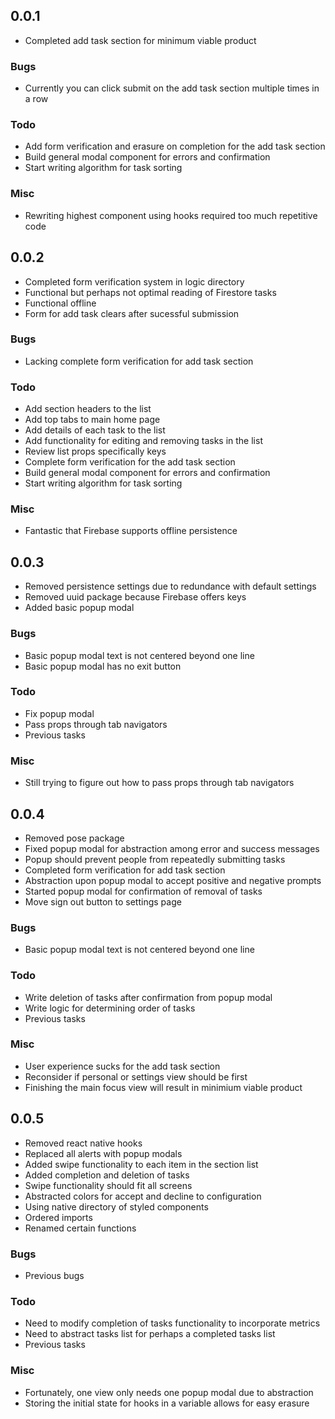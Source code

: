 ## 0.0.1

- Completed add task section for minimum viable product

### Bugs

- Currently you can click submit on the add task section multiple times in a row

### Todo

- Add form verification and erasure on completion for the add task section
- Build general modal component for errors and confirmation
- Start writing algorithm for task sorting

### Misc

- Rewriting highest component using hooks required too much repetitive code

## 0.0.2

- Completed form verification system in logic directory
- Functional but perhaps not optimal reading of Firestore tasks
- Functional offline
- Form for add task clears after sucessful submission

### Bugs

- Lacking complete form verification for add task section

### Todo

- Add section headers to the list
- Add top tabs to main home page
- Add details of each task to the list
- Add functionality for editing and removing tasks in the list
- Review list props specifically keys
- Complete form verification for the add task section
- Build general modal component for errors and confirmation
- Start writing algorithm for task sorting

### Misc

- Fantastic that Firebase supports offline persistence

## 0.0.3

- Removed persistence settings due to redundance with default settings
- Removed uuid package because Firebase offers keys
- Added basic popup modal

### Bugs

- Basic popup modal text is not centered beyond one line
- Basic popup modal has no exit button

### Todo

- Fix popup modal
- Pass props through tab navigators
- Previous tasks

### Misc

- Still trying to figure out how to pass props through tab navigators

## 0.0.4

- Removed pose package
- Fixed popup modal for abstraction among error and success messages
- Popup should prevent people from repeatedly submitting tasks
- Completed form verification for add task section
- Abstraction upon popup modal to accept positive and negative prompts
- Started popup modal for confirmation of removal of tasks
- Move sign out button to settings page

### Bugs

- Basic popup modal text is not centered beyond one line

### Todo

- Write deletion of tasks after confirmation from popup modal
- Write logic for determining order of tasks
- Previous tasks

### Misc

- User experience sucks for the add task section
- Reconsider if personal or settings view should be first
- Finishing the main focus view will result in minimium viable product

## 0.0.5

- Removed react native hooks
- Replaced all alerts with popup modals
- Added swipe functionality to each item in the section list
- Added completion and deletion of tasks
- Swipe functionality should fit all screens
- Abstracted colors for accept and decline to configuration
- Using native directory of styled components
- Ordered imports
- Renamed certain functions

### Bugs

- Previous bugs

### Todo

- Need to modify completion of tasks functionality to incorporate metrics
- Need to abstract tasks list for perhaps a completed tasks list
- Previous tasks

### Misc

- Fortunately, one view only needs one popup modal due to abstraction
- Storing the initial state for hooks in a variable allows for easy erasure